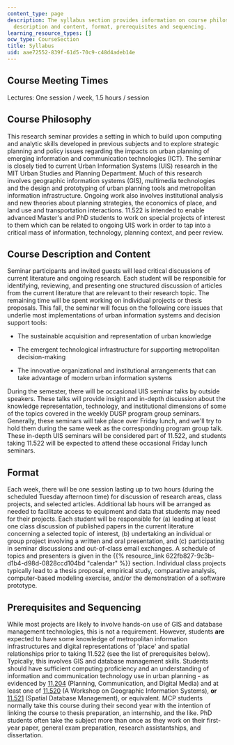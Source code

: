 ```yaml
---
content_type: page
description: The syllabus section provides information on course philosophy, course
  description and content, format, prerequisites and sequencing.
learning_resource_types: []
ocw_type: CourseSection
title: Syllabus
uid: aae72552-839f-61d5-70c9-c48d4adeb14e
---
```


Course Meeting Times
--------------------

Lectures: One session / week, 1.5 hours / session

Course Philosophy
-----------------

This research seminar provides a setting in which to build upon computing and analytic skills developed in previous subjects and to explore strategic planning and policy issues regarding the impacts on urban planning of emerging information and communication technologies (ICT). The seminar is closely tied to current Urban Information Systems (UIS) research in the MIT Urban Studies and Planning Department. Much of this research involves geographic information systems (GIS), multimedia technologies and the design and prototyping of urban planning tools and metropolitan information infrastructure. Ongoing work also involves institutional analysis and new theories about planning strategies, the economics of place, and land use and transportation interactions. 11.522 is intended to enable advanced Master's and PhD students to work on special projects of interest to them which can be related to ongoing UIS work in order to tap into a critical mass of information, technology, planning context, and peer review.

Course Description and Content
------------------------------

Seminar participants and invited guests will lead critical discussions of current literature and ongoing research. Each student will be responsible for identifying, reviewing, and presenting one structured discussion of articles from the current literature that are relevant to their research topic. The remaining time will be spent working on individual projects or thesis proposals. This fall, the seminar will focus on the following core issues that underlie most implementations of urban information systems and decision support tools:

*   The sustainable acquisition and representation of urban knowledge
    
*   The emergent technological infrastructure for supporting metropolitan decision-making
    
*   The innovative organizational and institutional arrangements that can take advantage of modern urban information systems
    

During the semester, there will be occasional UIS seminar talks by outside speakers. These talks will provide insight and in-depth discussion about the knowledge representation, technology, and institutional dimensions of some of the topics covered in the weekly DUSP program group seminars. Generally, these seminars will take place over Friday lunch, and we'll try to hold them during the same week as the corresponding program group talk. These in-depth UIS seminars will be considered part of 11.522, and students taking 11.522 will be expected to attend these occasional Friday lunch seminars.

Format
------

Each week, there will be one session lasting up to two hours (during the scheduled Tuesday afternoon time) for discussion of research areas, class projects, and selected articles. Additional lab hours will be arranged as needed to facilitate access to equipment and data that students may need for their projects. Each student will be responsible for (a) leading at least one class discussion of published papers in the current literature concerning a selected topic of interest, (b) undertaking an individual or group project involving a written and oral presentation, and (c) participating in seminar discussions and out-of-class email exchanges. A schedule of topics and presenters is given in the {{% resource_link 622fb827-9c3b-d1b4-d98d-0828ccd104bd "calendar" %}} section. Individual class projects typically lead to a thesis proposal, empirical study, comparative analysis, computer-based modeling exercise, and/or the demonstration of a software prototype.

Prerequisites and Sequencing
----------------------------

While most projects are likely to involve hands-on use of GIS and database management technologies, this is not a requirement. However, students **are** expected to have some knowledge of metropolitan information infrastructures and digital representations of 'place' and spatial relationships prior to taking 11.522 (see the list of prerequisites below). Typically, this involves GIS and database management skills. Students should have sufficient computing proficiency and an understanding of information and communication technology use in urban planning - as evidenced by [11.204](/courses/11-204-planning-communications-and-digital-media-fall-2004) (Planning, Communication, and Digital Media) and at least one of [11.520](/courses/11-520-a-workshop-on-geographic-information-systems-fall-2005) (A Workshop on Geographic Information Systems), **or** [11.521](/courses/11-521-spatial-database-management-and-advanced-geographic-information-systems-spring-2003) (Spatial Database Management), or equivalent. MCP students normally take this course during their second year with the intention of linking the course to thesis preparation, an internship, and the like. PhD students often take the subject more than once as they work on their first-year paper, general exam preparation, research assistantships, and dissertation.